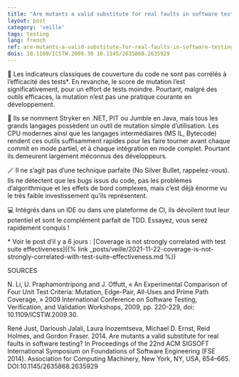 ```yaml
---
title: "Are mutants a valid substitute for real faults in software testing"
layout: post
category: 'veille'
tags: testing
lang: french
ref: are-mutants-a-valid-substitute-for-real-faults-in-software-testing
dois: 10.1109/ICSTW.2009.30 10.1145/2635868.2635929
---
```


👾 Les indicateurs classiques de couverture du code ne sont pas corrélés à l’efficacité des tests\*. En revanche, le score de mutation l’est significativement, pour un effort de tests moindre. Pourtant, malgré des outils efficaces, la mutation n’est pas une pratique courante en développement.  
  
🔧 Ils se nomment Stryker en .NET, PIT ou Jumble en Java, mais tous les grands langages possèdent un outil de mutation simple d’utilisation. Les CPU modernes ainsi que les langages intermédiaires (MS IL, Bytecode) rendent ces outils suffisamment rapides pour les faire tourner avant chaque commit en mode partiel, et à chaque intégration en mode complet. Pourtant ils demeurent largement méconnus des développeurs.  
  
🪄 Il ne s’agit pas d’une technique parfaite (No Silver Bullet, rappelez-vous). Ils ne détectent que les bugs issus du code, pas les problèmes d’algorithmique et les effets de bord complexes, mais c’est déjà énorme vu le très faible investissement qu’ils représentent.  
  
💻 Intégrés dans un IDE ou dans une plateforme de CI, ils dévoilent tout leur potentiel et sont le complément parfait de TDD. Essayez, vous serez rapidement conquis !  
  
\* Voir le post d’il y a 6 jours : [Coverage is not strongly correlated with test suite effectiveness]({% link _posts/veille/2021-11-22-coverage-is-not-strongly-correlated-with-test-suite-effectiveness.md %})

SOURCES  
  
N. Li, U. Praphamontripong and J. Offutt, « An Experimental Comparison of Four Unit Test Criteria: Mutation, Edge-Pair, All-Uses and Prime Path Coverage, » 2009 International Conference on Software Testing, Verification, and Validation Workshops, 2009, pp. 220-229, doi: 10.1109/ICSTW.2009.30.  
  
René Just, Darioush Jalali, Laura Inozemtseva, Michael D. Ernst, Reid Holmes, and Gordon Fraser. 2014. Are mutants a valid substitute for real faults in software testing? In Proceedings of the 22nd ACM SIGSOFT International Symposium on Foundations of Software Engineering (FSE 2014). Association for Computing Machinery, New York, NY, USA, 654–665. DOI:10.1145/2635868.2635929